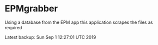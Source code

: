 # EPMgrabber
Using a database from the EPM app this application scrapes the files as required


Latest backup: Sun Sep 1 12:27:01 UTC 2019
